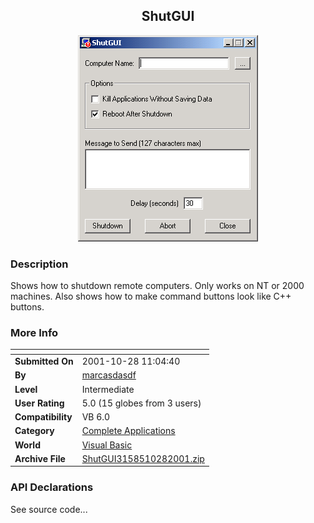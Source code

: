 ﻿<div align="center">

## ShutGUI

<img src="PIC200110281215145540.gif">
</div>

### Description

Shows how to shutdown remote computers. Only works on NT or 2000 machines. Also shows how to make command buttons look like C++ buttons.
 
### More Info
 


<span>             |<span>
---                |---
**Submitted On**   |2001-10-28 11:04:40
**By**             |[marcasdasdf](https://github.com/Planet-Source-Code/PSCIndex/blob/master/ByAuthor/marcasdasdf.md)
**Level**          |Intermediate
**User Rating**    |5.0 (15 globes from 3 users)
**Compatibility**  |VB 6\.0
**Category**       |[Complete Applications](https://github.com/Planet-Source-Code/PSCIndex/blob/master/ByCategory/complete-applications__1-27.md)
**World**          |[Visual Basic](https://github.com/Planet-Source-Code/PSCIndex/blob/master/ByWorld/visual-basic.md)
**Archive File**   |[ShutGUI3158510282001\.zip](https://github.com/Planet-Source-Code/marcasdasdf-shutgui__1-28473/archive/master.zip)

### API Declarations

See source code...





